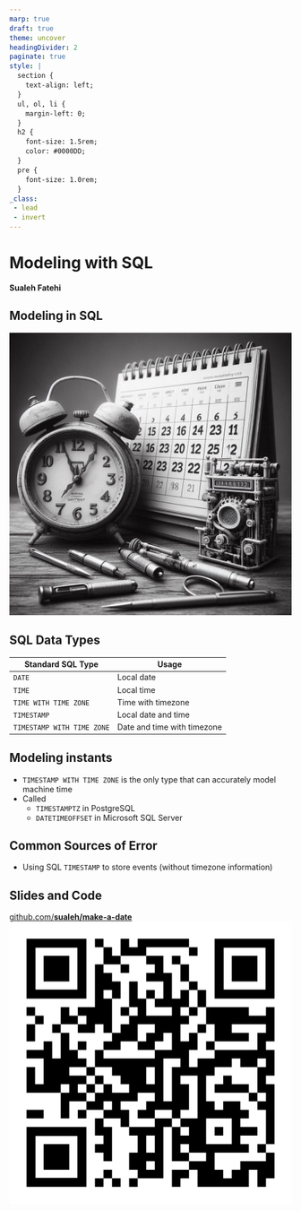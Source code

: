 ```yaml
---
marp: true
draft: true
theme: uncover
headingDivider: 2
paginate: true
style: |
  section {
    text-align: left;
  }
  ul, ol, li {
    margin-left: 0;
  }
  h2 {
    font-size: 1.5rem;
    color: #0000DD;
  }
  pre {
    font-size: 1.0rem;
  }
_class:
 - lead
 - invert
---
```


# Modeling with SQL

**Sualeh Fatehi**


## Modeling in SQL
![bg right opacity:.4](../common/calendar.jpg "Calendar")


## SQL Data Types
| Standard SQL Type | Usage |
|----------------------------|----------------------------------|
| `DATE` | Local date |
| `TIME` | Local time |
| `TIME WITH TIME ZONE` | Time with timezone |
| `TIMESTAMP` | Local date and time |
| `TIMESTAMP WITH TIME ZONE` | Date and time with timezone |


## Modeling instants
- `TIMESTAMP WITH TIME ZONE` is the only type that can accurately model machine time
- Called 
  - `TIMESTAMPTZ` in PostgreSQL
  - `DATETIMEOFFSET` in Microsoft SQL Server


## Common Sources of Error
- Using SQL `TIMESTAMP` to store events (without timezone information)


## Slides and Code

[github.com/**sualeh/make-a-date**](https://github.com/sualeh/make-a-date)
![width:300](../common/qr-code.png "GitHub project")
